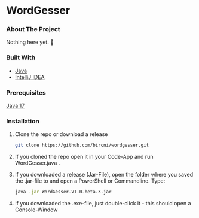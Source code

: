 # WordGesser

<!-- ABOUT THE PROJECT -->
### About The Project

Nothing here yet. 🙁


### Built With

* [Java](https://www.oracle.com/java/technologies/downloads/#java17)
* [IntelliJ IDEA](https://www.jetbrains.com/idea/)


### Prerequisites

[Java 17](https://www.oracle.com/java/technologies/downloads/#java17)

### Installation

1. Clone the repo or download a release
   ```sh
   git clone https://github.com/bircni/wordgesser.git
   ```
2. If you cloned the repo open it in your Code-App and run WordGesser.java .

3. If you downloaded a release (Jar-File), open the folder where you saved the .jar-file to
   and open a PowerShell or Commandline.
   Type:
   ```sh
   java -jar WordGesser-V1.0-beta.3.jar
   ```
4. If you downloaded the .exe-file, just double-click it - this should open a Console-Window
